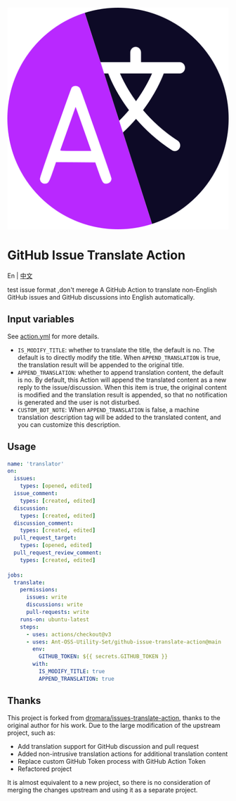 
![](./assets/logo.svg)
# GitHub Issue Translate Action

En | [中文](./README_CN.md)

test issue format ,don't merege 
A GitHub Action to translate non-English GitHub issues and GitHub discussions into English automatically.

## Input variables

See [action.yml](./action.yml) for more details.

- `IS_MODIFY_TITLE`: whether to translate the title, the default is no. The default is to directly modify the title. When `APPEND_TRANSLATION` is true, the translation result will be appended to the original title.
- `APPEND_TRANSLATION`: whether to append translation content, the default is no. By default, this Action will append the translated content as a new reply to the issue/discussion. When this item is true, the original content is modified and the translation result is appended, so that no notification is generated and the user is not disturbed.
- `CUSTOM_BOT_NOTE`: When `APPEND_TRANSLATION` is false, a machine translation description tag will be added to the translated content, and you can customize this description.

## Usage

````yml
name: 'translator'
on:
  issues:
    types: [opened, edited]
  issue_comment:
    types: [created, edited]
  discussion:
    types: [created, edited]
  discussion_comment:
    types: [created, edited]
  pull_request_target:
    types: [opened, edited]
  pull_request_review_comment:
    types: [created, edited]

jobs:
  translate:
    permissions:
      issues: write
      discussions: write
      pull-requests: write
    runs-on: ubuntu-latest
    steps:
      - uses: actions/checkout@v3
      - uses: Ant-OSS-Utility-Set/github-issue-translate-action@main
        env:
          GITHUB_TOKEN: ${{ secrets.GITHUB_TOKEN }}
        with:
          IS_MODIFY_TITLE: true
          APPEND_TRANSLATION: true
````

## Thanks

This project is forked from [dromara/issues-translate-action](https://github.com/dromara/issues-translate-action), thanks to the original author for his work. Due to the large modification of the upstream project, such as:

- Add translation support for GitHub discussion and pull request
- Added non-intrusive translation actions for additional translation content
- Replace custom GitHub Token process with GitHub Action Token
- Refactored project

It is almost equivalent to a new project, so there is no consideration of merging the changes upstream and using it as a separate project.
